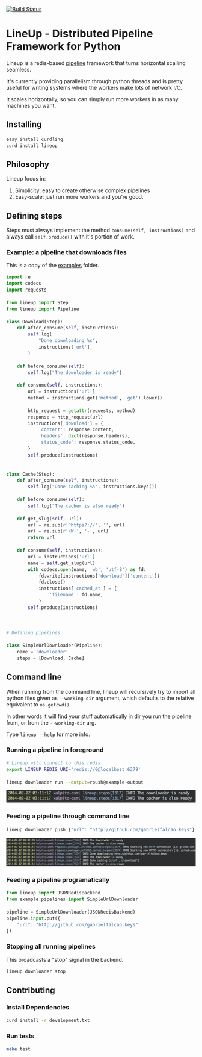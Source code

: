 [![Build Status](https://travis-ci.org/weedlabs/lineup.png)](https://travis-ci.org/weedlabs/lineup)
# LineUp - Distributed Pipeline Framework for Python

Lineup is a redis-based
[pipeline](http://en.wikipedia.org/wiki/Pipeline_(software)) framework
that turns horizontal scalling seamless.

It's currently providing parallelism through python threads and is
pretty useful for writing systems where the workers make lots of
network I/O.

It scales horizontally, so you can simply run more workers in as many
machines you want.

## Installing

```bash
easy_install curdling
curd install lineup
```

## Philosophy

Lineup focus in:

1. Simplicity: easy to create otherwise complex pipelines
2. Easy-scale: just run more workers and you're good.

## Defining steps

Steps must always implement the method `consume(self, instructions)` and
always call `self.produce()` with it's portion of work.


### Example: a pipeline that downloads files

This is a copy of the [examples](examples) folder.

```python
import re
import codecs
import requests

from lineup import Step
from lineup import Pipeline

class Download(Step):
    def after_consume(self, instructions):
        self.log(
            "Done downloading %s",
            instructions['url'],
        )

    def before_consume(self):
        self.log("The downloader is ready")

    def consume(self, instructions):
        url = instructions['url']
        method = instructions.get('method', 'get').lower()

        http_request = getattr(requests, method)
        response = http_request(url)
        instructions['download'] = {
            'content': response.content,
            'headers': dict(response.headers),
            'status_code': response.status_code,
        }
        self.produce(instructions)


class Cache(Step):
    def after_consume(self, instructions):
        self.log("Done caching %s", instructions.keys())

    def before_consume(self):
        self.log("The cacher is also ready")

    def get_slug(self, url):
        url = re.sub(r'^https?://', '', url)
        url = re.sub(r'\W+', '-', url)
        return url

    def consume(self, instructions):
        url = instructions['url']
        name = self.get_slug(url)
        with codecs.open(name, 'wb', 'utf-8') as fd:
            fd.write(instructions['download']['content'])
            fd.close()
            instructions['cached_at'] = {
                'filename': fd.name,
            }
        self.produce(instructions)



# Defining pipelines

class SimpleUrlDownloader(Pipeline):
    name = 'downloader'
    steps = [Download, Cache]
```

## Command line


When running from the command line, lineup will recursively try to
import all python files given as `--working-dir` argument, which
defaults to the relative equivalent to `os.getcwd()`.

In other words it will find your stuff automatically in dir you run
the pipeline from, or from the `--working-dir` arg.

Type `lineup --help` for more info.


### Running a pipeline in foreground

```bash
# Lineup will connect to this redis
export LINEUP_REDIS_URI='redis://0@localhost:6379'

lineup downloader run --output=rpush@example-output
```

![example/run.png](example/run.png)


### Feeding a pipeline through command line

```bash
lineup downloader push {"url": "http://github.com/gabrielfalcao.keys"}
```

![example/run.png](example/push.png)

### Feeding a pipeline programatically

```python
from lineup import JSONRedisBackend
from example.pipelines import SimpleUrlDownloader

pipeline = SimpleUrlDownloader(JSONRedisBackend)
pipeline.input.put({
    "url": "http://github.com/gabrielfalcao.keys"
})
```

### Stopping all running pipelines

This broadcasts a "stop" signal in the backend.


```bash
lineup downloader stop
```


## Contributing

### Install Dependencies


```bash
curd install -r development.txt
```

### Run tests


```bash
make test
```
